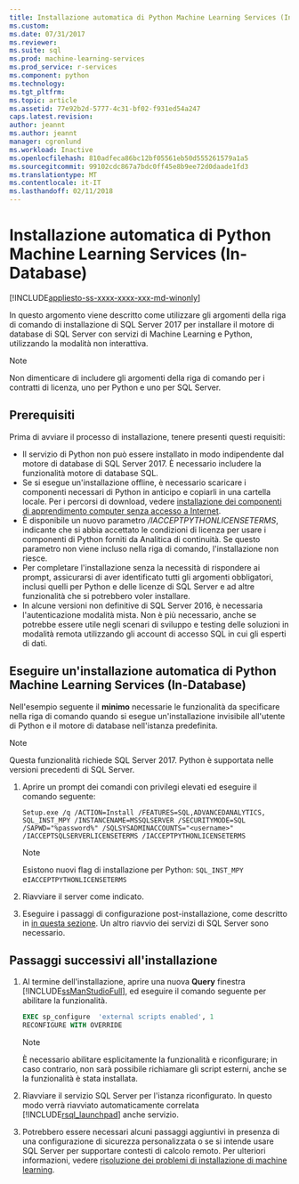 ```yaml
---
title: Installazione automatica di Python Machine Learning Services (In-Database) | Documenti Microsoft
ms.custom: 
ms.date: 07/31/2017
ms.reviewer: 
ms.suite: sql
ms.prod: machine-learning-services
ms.prod_service: r-services
ms.component: python
ms.technology: 
ms.tgt_pltfrm: 
ms.topic: article
ms.assetid: 77e92b2d-5777-4c31-bf02-f931ed54a247
caps.latest.revision: 
author: jeannt
ms.author: jeannt
manager: cgronlund
ms.workload: Inactive
ms.openlocfilehash: 810adfeca86bc12bf05561eb50d555261579a1a5
ms.sourcegitcommit: 99102cdc867a7bdc0ff45e8b9ee72d0daade1fd3
ms.translationtype: MT
ms.contentlocale: it-IT
ms.lasthandoff: 02/11/2018
---
```

# <a name="unattended-installation-of-python-machine-learning-services-in-database"></a>Installazione automatica di Python Machine Learning Services (In-Database)
[!INCLUDE[appliesto-ss-xxxx-xxxx-xxx-md-winonly](../../includes/appliesto-ss-xxxx-xxxx-xxx-md-winonly.md)]

In questo argomento viene descritto come utilizzare gli argomenti della riga di comando di installazione di SQL Server 2017 per installare il motore di database di SQL Server con servizi di Machine Learning e Python, utilizzando la modalità non interattiva.

> [!NOTE]
> Non dimenticare di includere gli argomenti della riga di comando per i contratti di licenza, uno per Python e uno per SQL Server.

## <a name="prerequisites"></a>Prerequisiti

Prima di avviare il processo di installazione, tenere presenti questi requisiti:

+ Il servizio di Python non può essere installato in modo indipendente dal motore di database di SQL Server 2017. È necessario includere la funzionalità motore di database SQL.
+ Se si esegue un'installazione offline, è necessario scaricare i componenti necessari di Python in anticipo e copiarli in una cartella locale. Per i percorsi di download, vedere [installazione dei componenti di apprendimento computer senza accesso a Internet](../../advanced-analytics/r-services/installing-ml-components-without-internet-access.md).
+ È disponibile un nuovo parametro */IACCEPTPYTHONLICENSETERMS*, indicante che si abbia accettato le condizioni di licenza per usare i componenti di Python forniti da Analitica di continuità. Se questo parametro non viene incluso nella riga di comando, l'installazione non riesce.
+ Per completare l'installazione senza la necessità di rispondere ai prompt, assicurarsi di aver identificato tutti gli argomenti obbligatori, inclusi quelli per Python e delle licenze di SQL Server e ad altre funzionalità che si potrebbero voler installare.
+  In alcune versioni non definitive di SQL Server 2016, è necessaria l'autenticazione modalità mista. Non è più necessario, anche se potrebbe essere utile negli scenari di sviluppo e testing delle soluzioni in modalità remota utilizzando gli account di accesso SQL in cui gli esperti di dati.

## <a name="perform-an-unattended-installation-of-python-machine-learning-services-in-database"></a>Eseguire un'installazione automatica di Python Machine Learning Services (In-Database)

Nell'esempio seguente il **minimo** necessarie le funzionalità da specificare nella riga di comando quando si esegue un'installazione invisibile all'utente di Python e il motore di database nell'istanza predefinita.

> [!NOTE]
> Questa funzionalità richiede SQL Server 2017. Python è supportata nelle versioni precedenti di SQL Server.

1. Aprire un prompt dei comandi con privilegi elevati ed eseguire il comando seguente:

    ```  
    Setup.exe /q /ACTION=Install /FEATURES=SQL,ADVANCEDANALYTICS, SQL_INST_MPY /INSTANCENAME=MSSQLSERVER /SECURITYMODE=SQL /SAPWD="%password%" /SQLSYSADMINACCOUNTS="<username>" /IACCEPTSQLSERVERLICENSETERMS /IACCEPTPYTHONLICENSETERMS
    ```

    > [!NOTE]
    > 
    > Esistono nuovi flag di installazione per Python: `SQL_INST_MPY` e`IACCEPTPYTHONLICENSETERMS`

2. Riavviare il server come indicato.
3. Eseguire i passaggi di configurazione post-installazione, come descritto in [in questa sezione](#bkmk_PostInstall). Un altro riavvio dei servizi di SQL Server sono necessario.

## <a name = "bkmk_PostInstall"></a>Passaggi successivi all'installazione

1.  Al termine dell'installazione, aprire una nuova **Query** finestra [!INCLUDE[ssManStudioFull](../../includes/ssmanstudiofull-md.md)], ed eseguire il comando seguente per abilitare la funzionalità.

    ```SQL
    EXEC sp_configure  'external scripts enabled', 1
    RECONFIGURE WITH OVERRIDE
    ```
  
    > [!NOTE]
    >  È necessario abilitare esplicitamente la funzionalità e riconfigurare; in caso contrario, non sarà possibile richiamare gli script esterni, anche se la funzionalità è stata installata.
  
3.  Riavviare il servizio SQL Server per l'istanza riconfigurato. In questo modo verrà riavviato automaticamente correlata [!INCLUDE[rsql_launchpad](../../includes/rsql-launchpad-md.md)] anche servizio.

3. Potrebbero essere necessari alcuni passaggi aggiuntivi in presenza di una configurazione di sicurezza personalizzata o se si intende usare SQL Server per supportare contesti di calcolo remoto. Per ulteriori informazioni, vedere [risoluzione dei problemi di installazione di machine learning](../machine-learning-troubleshooting-faq.md).
